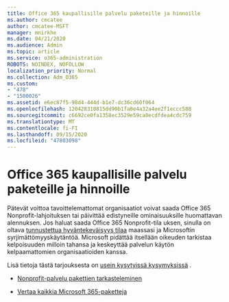 ```yaml
---
title: Office 365 kaupallisille palvelu paketeille ja hinnoille
ms.author: cmcatee
author: cmcatee-MSFT
manager: mnirkhe
ms.date: 04/21/2020
ms.audience: Admin
ms.topic: article
ms.service: o365-administration
ROBOTS: NOINDEX, NOFOLLOW
localization_priority: Normal
ms.collection: Adm_O365
ms.custom:
- "478"
- "1500026"
ms.assetid: e6ec87f5-98d4-444d-b1e7-dc36cd60f064
ms.openlocfilehash: 120428310815dd90b1fa0e4a32a4ee2f1eccc588
ms.sourcegitcommit: c6692ce0fa1358ec3529e59ca0ecdfdea4cdc759
ms.translationtype: MT
ms.contentlocale: fi-FI
ms.lasthandoff: 09/15/2020
ms.locfileid: "47803098"
---
```

# <a name="office-365-for-nonprofit-plans-and-pricing"></a>Office 365 kaupallisille palvelu paketeille ja hinnoille

Pätevät voittoa tavoittelemattomat organisaatiot voivat saada Office 365 Nonprofit-lahjoituksen tai päivittää edistyneille ominaisuuksille huomattavan alennuksen. Jos haluat saada Office 365 Nonprofit-tila uksen, sinulla on oltava [tunnustettua hyväntekeväisyys tilaa](https://go.microsoft.com/fwlink/p/?LinkID=330253) maassasi ja Microsoftin syrjimättömyyskäytäntöä. Microsoft pidättää itsellään oikeuden tarkistaa kelpoisuuden milloin tahansa ja keskeyttää palvelun käytön kelpaamattomien organisaatioiden kanssa.
  
Lisä tietoja tästä tarjouksesta on [usein kysytyissä kysymyksissä](https://products.office.com/nonprofit/office-365-nonprofit) .
  
- [Nonprofit-palvelu pakettien tarkasteleminen](https://products.office.com/nonprofit/office-365-nonprofit-plans-and-pricing?tab=1)

- [Vertaa kaikkia Microsoft 365-paketteja](https://products.office.com/business/compare-more-office-365-for-business-plans)